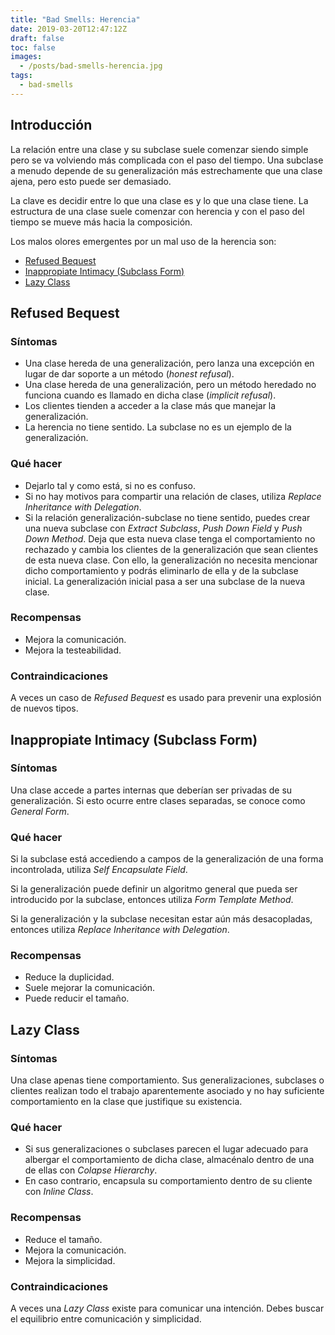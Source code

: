 ```yaml
---
title: "Bad Smells: Herencia"
date: 2019-03-20T12:47:12Z
draft: false
toc: false
images:
  - /posts/bad-smells-herencia.jpg
tags: 
  - bad-smells
---
```

## Introducción

La relación entre una clase y su subclase suele comenzar siendo simple pero se va volviendo más complicada con el paso del tiempo. Una subclase a menudo depende de su generalización más estrechamente que una clase ajena, pero esto puede ser demasiado.

La clave es decidir entre lo que una clase es y lo que una clase tiene. La estructura de una clase suele comenzar con herencia y con el paso del tiempo se mueve más hacia la composición.

Los malos olores emergentes por un mal uso de la herencia son:

* [Refused Bequest](#refused-bequest)
* [Inappropiate Intimacy (Subclass Form)](#inappropiate-intimacy-subclass-form)
* [Lazy Class](#lazy-class)

## Refused Bequest
### Síntomas

* Una clase hereda de una generalización, pero lanza una excepción en lugar de dar soporte a un método (*honest refusal*).
* Una clase hereda de una generalización, pero un método heredado no funciona cuando es llamado en dicha clase (*implicit refusal*).
* Los clientes tienden a acceder a la clase más que manejar la generalización.
* La herencia no tiene sentido. La subclase no es un ejemplo de la generalización. 

### Qué hacer

* Dejarlo tal y como está, si no es confuso.
* Si no hay motivos para compartir una relación de clases, utiliza *Replace Inheritance with Delegation*.
* Si la relación generalización-subclase no tiene sentido, puedes crear una nueva subclase con *Extract Subclass*, *Push Down Field* y *Push Down Method*. Deja que esta nueva clase tenga el comportamiento no rechazado y cambia los clientes de la generalización que sean clientes de esta nueva clase. Con ello, la generalización no necesita mencionar dicho comportamiento y podrás eliminarlo de ella y de la subclase inicial. La generalización inicial pasa a ser una subclase de la nueva clase. 

### Recompensas

* Mejora la comunicación.
* Mejora la testeabilidad. 

### Contraindicaciones

A veces un caso de *Refused Bequest* es usado para prevenir una explosión de nuevos tipos.

## Inappropiate Intimacy (Subclass Form)
### Síntomas

Una clase accede a partes internas que deberían ser privadas de su generalización. Si esto ocurre entre clases separadas, se conoce como *General Form*.

### Qué hacer

Si la subclase está accediendo a campos de la generalización de una forma incontrolada, utiliza *Self Encapsulate Field*.

Si la generalización puede definir un algoritmo general que pueda ser introducido por la subclase, entonces utiliza *Form Template Method*.

Si la generalización y la subclase necesitan estar aún más desacopladas, entonces utiliza *Replace Inheritance with Delegation*.

### Recompensas

* Reduce la duplicidad.
* Suele mejorar la comunicación.
* Puede reducir el tamaño.

## Lazy Class
### Síntomas

Una clase apenas tiene comportamiento. Sus generalizaciones, subclases o clientes realizan todo el trabajo aparentemente asociado y no hay suficiente comportamiento en la clase que justifique su existencia.

### Qué hacer

* Si sus generalizaciones o subclases parecen el lugar adecuado para albergar el comportamiento de dicha clase, almacénalo dentro de una de ellas con *Colapse Hierarchy*.
* En caso contrario, encapsula su comportamiento dentro de su cliente con *Inline Class*. 

### Recompensas

* Reduce el tamaño.
* Mejora la comunicación.
* Mejora la simplicidad. 

### Contraindicaciones

A veces una *Lazy Class* existe para comunicar una intención. Debes buscar el equilibrio entre comunicación y simplicidad.